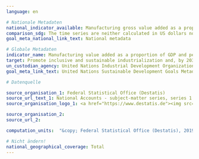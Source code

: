 ```yaml
---
language: en

# Nationale Metadaten
national_indicator_available: Manufacturing gross value added as a proportion of GDP <br> Manufacturing gross value added as a proportion of total gross value added <br> Manufacturing gross value added per capita
comparison_sdg: The time series are neither calculated in US dollars nor given in constant 2010 prices.
goal_meta_national_link_text: National metadata

# Globale Metadaten
indicator_name: Manufacturing value added as a proportion of GDP and per capita
target: Promote inclusive and sustainable industrialization and, by 2030, significantly raise industry’s share of employment and gross domestic product, in line with national circumstances, and double its share in least developed countries
un_custodian_agency: United Nations Industrial Development Organization (UNIDO)
goal_meta_link_text: United Nations Sustainable Development Goals Metadata

# Datenquelle

source_organisation_1: Federal Statistical Office (Destatis)
source_url_text_1: National Accounts - subject-matter series, series 1.4, tables 2.1.1, 2.2.1, 2.1.13 (Only available in German)
source_organisation_logo_1: <a href="https://www.destatis.de"><img src="https://g205sdgs.github.io/sdg-indicators/public/LogosEn/destatis.png" alt="Logo Destatis" /></a>

source_organisation_2:
source_url_2:

computation_units:  "&copy; Federal Statistical Office (Destatis), 2019"

# Nicht ändern!
national_geographical_coverage: Total
---
```

